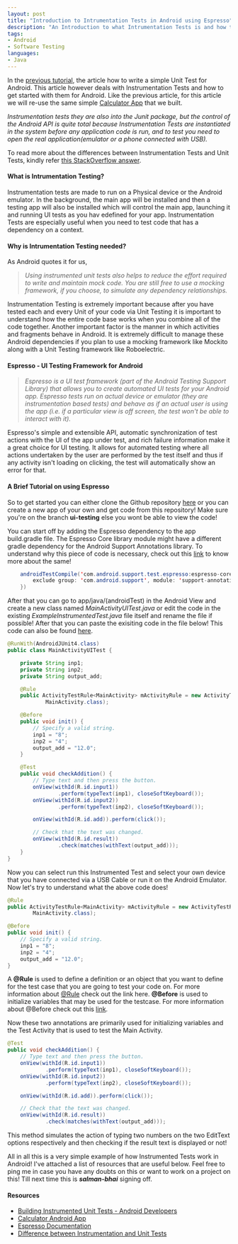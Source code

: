 ```yaml
---
layout: post
title: "Introduction to Intrumentation Tests in Android using Espresso"
description: "An Introduction to what Intrumentation Tests is and how to use it in Android with the Espresso framework"
tags: 
- Android
- Software Testing
languages:
- Java
---
```


In the [previous tutorial](/blog/unit-testing-android/), the article how to write a simple Unit Test for Android. This article however deals with Instrumentation Tests and how to get started with them for Android. Like the previous article, for this article we will re-use the same simple [Calculator App](https://github.com/salman-bhai/Calculator-Demo-App/tree/ui-testing) that we built. 

<em>Instrumentation tests they are also into the Junit package, but the control of the Android API is quite total because Instrumentation Tests are instantiated in the system before any application code is run, and to test you need to open the real application(emulator or a phone connected with USB).</em>

To read more about the differences between Instrumentation Tests and Unit Tests, kindly refer [this StackOverflow answer](https://stackoverflow.com/questions/30393629/difference-between-android-instrumentation-test-and-unit-test-in-android-studio).

#### What is Intrumentation Testing?

Instrumentation tests are made to run on a Physical device or the Android emulator. In the background, the main app will be installed and then a testing app will also be installed which will control the main app, launching it and running UI tests as you hav edefined for your app. Instrumentation Tests are especially useful when you need to test code that has a dependency on a context.

#### Why is Intrumentation Testing needed?

As Android quotes it for us,
<blockquote>
<em>Using instrumented unit tests also helps to reduce the effort required to write and maintain mock code. You are still free to use a mocking framework, if you choose, to simulate any dependency relationships.</em>
</blockquote>

Instrumentation Testing is extremely important because after you have tested each and every Unit of your code via Unit Testing it is important to understand how the entire code base works when you combine all of the code together. Another important factor is the manner in which activities and fragments behave in Android. It is extremely difficult to manage these Android dependencies if you plan to use a mocking framework like Mockito along with a Unit Testing framework like Roboelectric.  

#### Espresso - UI Testing Framework for Android

<blockquote>
<em>Espresso is a UI test framework (part of the Android Testing Support Library) that allows you to create automated UI tests for your Android app. Espresso tests run on actual device or emulator (they are instrumentation based tests) and behave as if an actual user is using the app (i.e. if a particular view is off screen, the test won't be able to interact with it).</em>
</blockquote>

Espresso's simple and extensible API, automatic synchronization of test actions with the UI of the app under test, and rich failure information make it a great choice for UI testing. It allows for automated testing where all actions undertaken by the user are performed by the test itself and thus if any activity isn't loading on clicking, the test will automatically show an error for that. 

#### A Brief Tutorial on using Espresso

So to get started you can either clone the Github repository [here](https://github.com/salman-bhai/Calculator-Demo-App/tree/ui-testing) or you can create a new app of your own and get code from this repository! Make sure you're on the branch <b>ui-testing</b> else you wont be able to view the code!

You can start off by adding the Espresso dependency to the app build.gradle file. The Espresso Core library module might have a different gradle dependency for the Android Support Annotations library. To understand why this piece of code is necessary, check out this [link](https://stackoverflow.com/questions/33317555/conflict-with-dependency-com-android-supportsupport-annotations-resolved-ver) to know more about the same!

```java
    androidTestCompile('com.android.support.test.espresso:espresso-core:2.2.2', {
        exclude group: 'com.android.support', module: 'support-annotations'
    })
```

After that you can go to app/java/<project-name>(androidTest) in the Android View and create a new class named <em>MainActivityUITest.java</em> or edit the code in the existing <em>ExampleInstrumentedTest.java</em> file itself and rename the file if possible! After that you can paste the exisiting code in the file below! This code can also be found [here](https://github.com/salman-bhai/Calculator-Demo-App/blob/ui-testing/app/src/androidTest/java/com/example/salman/calculatordemoapp/MainActivityUITest.java).

```java
@RunWith(AndroidJUnit4.class)
public class MainActivityUITest {

    private String inp1;
    private String inp2;
    private String output_add;

    @Rule
    public ActivityTestRule<MainActivity> mActivityRule = new ActivityTestRule<>(
            MainActivity.class);

    @Before
    public void init() {
        // Specify a valid string.
        inp1 = "8";
        inp2 = "4";
        output_add = "12.0";
    }

    @Test
    public void checkAddition() {
        // Type text and then press the button.
        onView(withId(R.id.input1))
                .perform(typeText(inp1), closeSoftKeyboard());
        onView(withId(R.id.input2))
                .perform(typeText(inp2), closeSoftKeyboard());

        onView(withId(R.id.add)).perform(click());

        // Check that the text was changed.
        onView(withId(R.id.result))
                .check(matches(withText(output_add)));
    }
}
```

Now you can select run this Instrumented Test and select your own device that you have connected via a USB Cable or run it on the Android Emulator. Now let's try to understand what the above code does!

```java
@Rule
public ActivityTestRule<MainActivity> mActivityRule = new ActivityTestRule<>(
        MainActivity.class);

@Before
public void init() {
    // Specify a valid string.
    inp1 = "8";
    inp2 = "4";
    output_add = "12.0";
}
```
A <b>@Rule</b> is used to define a definition or an object that you want to define for the test case that you are going to test your code on. For more information about [@Rule](http://junit.org/junit4/javadoc/4.12/org/junit/Rule.html) check out the link here. <b>@Before</b> is used to initialize variables that may be used for the testcase. For more information about @Before check out this [link](http://junit.sourceforge.net/javadoc/org/junit/Before.html).

Now these two annotations are primarily used for initializing variables and the Test Activity that is used to test the Main Activity.    

```java
@Test
public void checkAddition() {
    // Type text and then press the button.
    onView(withId(R.id.input1))
            .perform(typeText(inp1), closeSoftKeyboard());
    onView(withId(R.id.input2))
            .perform(typeText(inp2), closeSoftKeyboard());

    onView(withId(R.id.add)).perform(click());

    // Check that the text was changed.
    onView(withId(R.id.result))
            .check(matches(withText(output_add)));
```

This method simulates the action of typing two numbers on the two EditText options respectively and then checking if the result text is displayed or not!

All in all this is a very simple example of how Instrumented Tests work in Android! I've attached a list of resources that are useful below. Feel free to ping me in case you have any doubts on this or want to work on a project on this! Till next time this is <b><em>salman-bhai</em></b> signing off. 

#### Resources

* [Building Instrumented Unit Tests - Android Developers](https://developer.android.com/training/testing/unit-testing/instrumented-unit-tests.html)
* [Calculator Android App](https://github.com/salman-bhai/Calculator-Demo-App/tree/ui-testing)
* [Espresso Documentation](https://google.github.io/android-testing-support-library/docs/espresso/setup/index.html)
* [Difference between Instrumentation and Unit Tests](https://stackoverflow.com/questions/30393629/difference-between-android-instrumentation-test-and-unit-test-in-android-studio) 